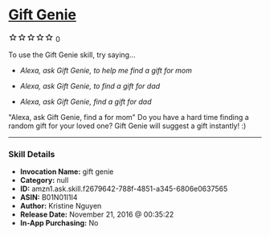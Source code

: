 # [Gift Genie](http://alexa.amazon.com/#skills/amzn1.ask.skill.f2679642-788f-4851-a345-6806e0637565)
![0 stars](../../images/ic_star_border_black_18dp_1x.png)![0 stars](../../images/ic_star_border_black_18dp_1x.png)![0 stars](../../images/ic_star_border_black_18dp_1x.png)![0 stars](../../images/ic_star_border_black_18dp_1x.png)![0 stars](../../images/ic_star_border_black_18dp_1x.png) 0

To use the Gift Genie skill, try saying...

* *Alexa, ask Gift Genie, to help me find a gift for mom*

* *Alexa, ask Gift Genie, to find a gift for dad*

* *Alexa, ask Gift Genie, find a gift for dad*

"Alexa, ask Gift Genie, find a for mom"
Do you have a hard time finding a random gift for your loved one?
Gift Genie will suggest a gift instantly! :)

***

### Skill Details

* **Invocation Name:** gift genie
* **Category:** null
* **ID:** amzn1.ask.skill.f2679642-788f-4851-a345-6806e0637565
* **ASIN:** B01N01I1I4
* **Author:** Kristine Nguyen
* **Release Date:** November 21, 2016 @ 00:35:22
* **In-App Purchasing:** No
